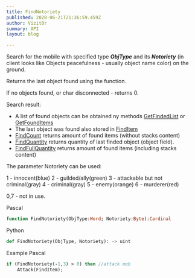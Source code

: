 ```yaml
---
title: FindNotoriety
published: 2020-06-21T21:36:59.459Z
author: Vizit0r
summary: API
layout: blog

---
```


 

Search for the mobile with specified type ***ObjType*** and its ***Notoriety*** (in client looks like Objects peacefulness - usually object name color) on the ground.

Returns the last object found using the function.

If no objects found, or char disconnected - returns 0.

Search result:
* A list of found objects can be obtained ny methods [GetFindedList](../GetFindedList) or [GetFoundItems](../GetFoundItems) 
* The last object was found also stored in [FindItem](../FindItem)  
* [FindCount](../FindCount) returns amount of found items (without stacks content)
* [FindQuantity](../FindQuantity) returns quantity of last finded object (object field).
* [FindFullQuantity](../FindFullQuantity) returns amount of found items (including stacks content)



The parameter Notoriety can be used:

1 - innocent(blue)
2 - guilded/ally(green)
3 - attackable but not criminal(gray)
4 - criminal(gray)
5 - enemy(orange)
6 - murderer(red)

0,7 - not in use.





Pascal

```pascal
function FindNotoriety(ObjType:Word; Notoriety:Byte):Cardinal
```



Python
```python
def FindNotoriety(ObjType, Notoriety): -> uint
```


Example Pascal
```pascal
if (FindNotoriety(-1,3) > 0) then //attack mob
    Attack(FindItem);
```